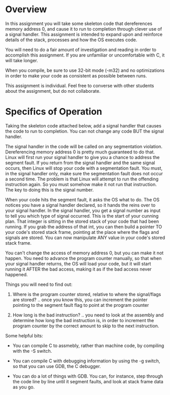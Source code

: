 # Overview
In this assignment you will take some skeleton code that dereferences memory address 0, and cause it to run to completion through clever use of a signal handler. This assignment is intended to expand upon and reinforce details of the stack, processes and how the OS executes code.

You will need to do a fair amount of investigation and reading in order to accomplish this assignment. If you are unfamiliar or uncomfortable with C, it will take longer.

When you compile, be sure to use 32-bit mode (-m32) and no optimizations in order to make your code as consistent as possible between runs.

This assignment is individual. Feel free to converse with other students about the assignment, but do not collaborate.


# Specifics of Operation
Taking the skeleton code attached below, add a signal handler that causes the code to run to completion. You can not change any code BUT the signal handler.

The signal handler in the code will be called on any segmentation violation. Dereferencing memory address 0 is pretty much guaranteed to do that. Linux will first run your signal handler to give you a chance to address the segment fault. If you return from the signal handler and the same signal occurs, then Linux will stop your code with a segmentation fault. You must, in the signal handler only, make sure the segmentation fault does not occur a second time. The problem is that Linux will attempt to run the offending instruction again. So you must somehow make it not run that instruction. The key to doing this is the signal number.

When your code hits the segment fault, it asks the OS what to do. The OS notices you have a signal handler declared, so it hands the reins over to your signal handler. In the signal handler, you get a signal number as input to tell you which type of signal occurred. This is the start of your cunning plan. That integer is sitting in the stored stack of your code that had been running. If you grab the address of that int, you can then build a pointer TO your code's stored stack frame, pointing at the place where the flags and signals are stored. You can now manipulate ANY value in your code's stored stack frame.

You can't change the access of memory address 0, but you can make it not happen. You need to advance the program counter manually, so that when your signal handler returns, the OS will load your code, but it will start running it AFTER the bad access, making it as if the bad access never happened.


Things you will need to find out:

1. Where is the program counter stored, relative to where the signal/flags are stored?
.. once you know this, you can increment the pointer pointing to the segment fault flag to point at the program counter

2. How long is the bad instruction?
.. you need to look at the assembly and determine how long the bad instruction is, in order to increment the program counter by the correct amount to skip to the next instruction.

Some helpful bits:
* You can compile C to assmebly, rather than machine code, by compiling with the -S switch.

* You can compile C with debugging information by using the -g switch, so that you can use GDB, the C debugger.

* You can do a lot of things with GDB. You can, for instance, step through the code line by line until it segment faults, and look at stack frame data as you go.
